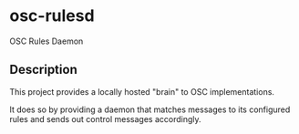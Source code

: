 # osc-rulesd

OSC Rules Daemon

Description
-----------

This project provides a locally hosted "brain" to OSC implementations.

It does so by providing a daemon that matches messages to its configured rules and sends out control messages accordingly.